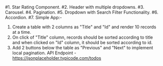 <!-- JS Coding Challenges -->

<!-- Simple UI Components (by using Vanilla JavaScript) -->
<!-- Note:- Following Components must be Mobile Responsive -->

#1. Star Rating Component.
#2. Header with multiple dropdowns.
#3. Carousel.
#4. Pagination.
#5. Dropdown with Search Filter Functionality.
#6. Accordion.
#7. Simple App:-

1. Create a table with 2 columns as "Title" and "Id"
   and render 10 records at a time.
2. On click of "Title" column, records should be sorted according to title and when clicked on "Id" column, it should be sorted according to id.
3. Add 2 buttons below the table as "Previous" and "Next" to implement local pagination.
   API Endpoint - https://jsonplaceholder.typicode.com/todos
